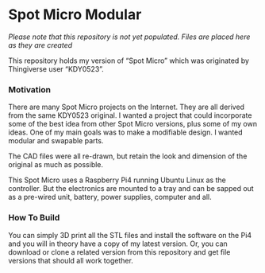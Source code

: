 # Spot Micro Modular

*Please note that this repository is not yet populated.   Files are placed here as they are created*

This repository holds my version of “Spot Micro” which was originated by Thingiverse user “KDY0523”.  

### Motivation

There are many Spot Micro projects on the Internet.  They are all derived from the same KDY0523 original.  I wanted a project that could incorporate some of the best idea from other Spot Micro versions, plus some of my own ideas.  One of my main goals was to make a modifiable design.  I wanted modular and swapable parts.


The CAD files were all re-drawn, but retain the look and dimension of the original as much as possible. 

This Spot Micro uses a Raspberry Pi4 running Ubuntu Linux as the controller.  But the electronics are mounted to a tray and can be sapped out as a pre-wired unit, battery, power supplies, computer and all.

### How To Build

You can simply 3D print all the STL files and install the software on the Pi4 and you will in theory have a copy of my latest version.  Or, you can download or clone a related version from this repository and get file versions that should all work together.